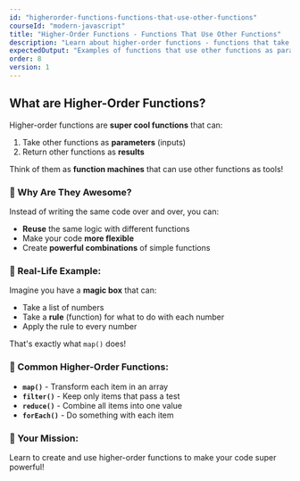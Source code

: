 ```yaml
---
id: "higherorder-functions-functions-that-use-other-functions"
courseId: "modern-javascript"
title: "Higher-Order Functions - Functions That Use Other Functions"
description: "Learn about higher-order functions - functions that take other functions as superpowers!"
expectedOutput: "Examples of functions that use other functions as parameters"
order: 8
version: 1
---
```




## What are Higher-Order Functions?

Higher-order functions are **super cool functions** that can:
1. Take other functions as **parameters** (inputs)
2. Return other functions as **results**

Think of them as **function machines** that can use other functions as tools!

### 🤔 Why Are They Awesome?

Instead of writing the same code over and over, you can:
- **Reuse** the same logic with different functions
- Make your code **more flexible**
- Create **powerful combinations** of simple functions

### 🎯 Real-Life Example:

Imagine you have a **magic box** that can:
- Take a list of numbers
- Take a **rule** (function) for what to do with each number
- Apply the rule to every number

That's exactly what `map()` does!

### 📝 Common Higher-Order Functions:

- **`map()`** - Transform each item in an array
- **`filter()`** - Keep only items that pass a test
- **`reduce()`** - Combine all items into one value
- **`forEach()`** - Do something with each item

### 🚀 Your Mission:

Learn to create and use higher-order functions to make your code super powerful!